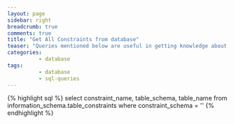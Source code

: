 ```yaml
---
layout: page
sidebar: right
breadcrumb: true
comments: true
title: "Get All Constraints from database"
teaser: "Queries mentioned below are useful in getting knowledge about all constraints in a database. This is usefull in cases where you have huge database & thus tables"
categories:
          - database
tags:
          - database
          - sql-queries
---
```

{% highlight sql %}
select constraint_name, table_schema, table_name
from information_schema.table_constraints
where
constraint_schema = '<your db schema>'
{% endhighlight %}
